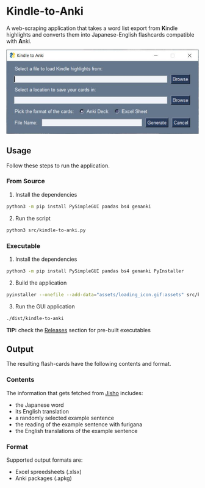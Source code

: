 # Kindle-to-Anki
A web-scraping application that takes a word list export from **K**indle highlights and converts them into Japanese-English flashcards compatible with **A**nki.

![screenshot](./kindle-to-anki.jpg)

## Usage
Follow these steps to run the application.

### From Source
1. Install the dependencies
```bash
python3 -m pip install PySimpleGUI pandas bs4 genanki
```
2. Run the script
```bash
python3 src/kindle-to-anki.py
```

### Executable
1. Install the dependencies
```bash
python3 -m pip install PySimpleGUI pandas bs4 genanki PyInstaller
```
2. Build the application
```bash
pyinstaller --onefile --add-data="assets/loading_icon.gif:assets" src/kindle-to-anki.py
```
3. Run the GUI application
```bash
./dist/kindle-to-anki
```

**TIP:** check the [Releases](https://github.com/razagna/Kindle-to-Anki/releases/tag/v1.0.0) section for pre-built executables

## Output
The resulting flash-cards have the following contents and format.

### Contents

The information that gets fetched from [Jisho](https://jisho.org) includes:
- the Japanese word
- its English translation
- a randomly selected example sentence
- the reading of the example sentence with furigana
- the English translations of the example sentence

### Format

Supported output formats are: 
- Excel spreedsheets (.xlsx)
- Anki packages (.apkg)